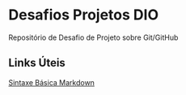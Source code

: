 # Desafios Projetos DIO
Repositório de Desafio de Projeto sobre Git/GitHub

## Links Úteis
[Sintaxe Básica Markdown](https://www.markdownguide.org/basic-syntax/)
